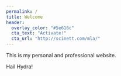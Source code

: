 ```yaml
---
permalink: /
title: Welcome
header:
  overlay_color: "#5e616c"
  cta_text: "Activate!"
  cta_url: "http://scinett.com/mla/"
---
```

This is my personal and professional website. 

Hail Hydra!


